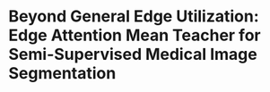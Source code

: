 # Beyond General Edge Utilization: Edge Attention  Mean Teacher for Semi-Supervised Medical  Image Segmentation
